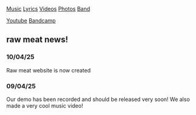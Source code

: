 
[Music](Music.md)
[Lyrics](Lyrics.md)
[Videos](Videos.md)
[Photos](Photos.md)
[Band](Band.md)

[Youtube](https://www.youtube.com/@RAWMEATBANNED)
[Bandcamp](https://rawmeatbanned.bandcamp.com/)

## raw meat news!
### 10/04/25
Raw meat website is now created
### 09/04/25
Our demo has been recorded and should be released very soon! We also made a very cool music video!

